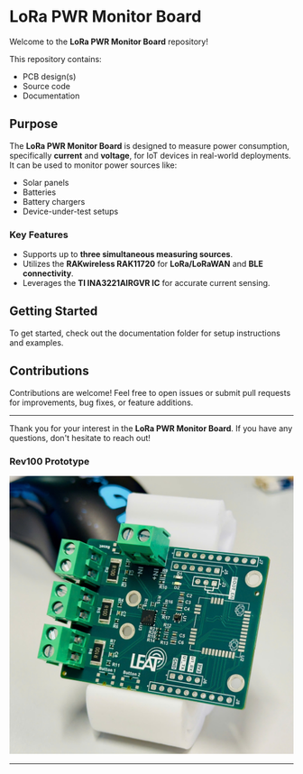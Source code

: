 # LoRa PWR Monitor Board

Welcome to the **LoRa PWR Monitor Board** repository!  

This repository contains:
- PCB design(s)
- Source code
- Documentation  

## Purpose

The **LoRa PWR Monitor Board** is designed to measure power consumption, specifically **current** and **voltage**, for IoT devices in real-world deployments. It can be used to monitor power sources like:
- Solar panels
- Batteries
- Battery chargers
- Device-under-test setups  

### Key Features

- Supports up to **three simultaneous measuring sources**.
- Utilizes the **RAKwireless RAK11720** for **LoRa/LoRaWAN** and **BLE connectivity**.
- Leverages the **TI INA3221AIRGVR IC** for accurate current sensing.

## Getting Started

To get started, check out the documentation folder for setup instructions and examples.  

## Contributions

Contributions are welcome! Feel free to open issues or submit pull requests for improvements, bug fixes, or feature additions.  

---

Thank you for your interest in the **LoRa PWR Monitor Board**. If you have any questions, don't hesitate to reach out!


### Rev100 Prototype
![Rev100 Prototype](./docs/img/prototype_rev100.jpg)

---
